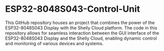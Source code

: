 # ESP32-8048S043-Control-Unit

This GitHub repository houses an project that combines the power of the ESP32-8048S043 Display with the Shelly Cloud platform. The code in this repository allows for seamless interaction between the GUI interface of the ESP32-8048S043 Display and the Shelly Cloud, enabling dynamic control and monitoring of various devices and systems.
#
